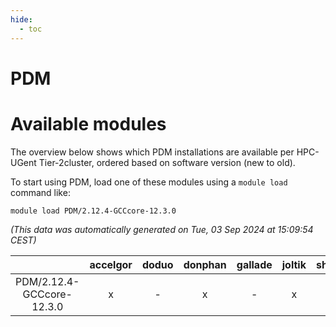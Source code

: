 ```yaml
---
hide:
  - toc
---
```


PDM
===

# Available modules


The overview below shows which PDM installations are available per HPC-UGent Tier-2cluster, ordered based on software version (new to old).

To start using PDM, load one of these modules using a `module load` command like:

```shell
module load PDM/2.12.4-GCCcore-12.3.0
```

*(This data was automatically generated on Tue, 03 Sep 2024 at 15:09:54 CEST)*  

| |accelgor|doduo|donphan|gallade|joltik|shinx|skitty|
| :---: | :---: | :---: | :---: | :---: | :---: | :---: | :---: |
|PDM/2.12.4-GCCcore-12.3.0|x|-|x|-|x|-|-|
